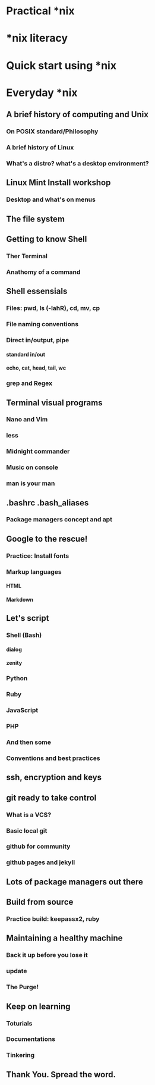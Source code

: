 # Practical *nix
# *nix literacy
# Quick start using *nix
# Everyday *nix

## A brief history of computing and Unix
### On POSIX standard/Philosophy
### A brief history of Linux
### What's a distro? what's a desktop environment?
## Linux Mint Install workshop
### Desktop and what's on menus
## The file system
## Getting to know Shell
### Ther Terminal
### Anathomy of a command
## Shell essensials
### Files: pwd, ls (-lahR), cd, mv, cp
### File naming conventions
### Direct in/output, pipe
#### standard in/out
#### echo, cat, head, tail, wc
### grep and Regex
## Terminal visual programs
### Nano and Vim
### less
### Midnight commander
### Music on console
### man is your man
## .bashrc .bash_aliases
### Package managers concept and apt
## Google to the rescue!
### Practice: Install fonts
### Markup languages
#### HTML
#### Markdown
## Let's script
### Shell (Bash)
#### dialog
#### zenity
### Python
### Ruby
### JavaScript
### PHP
### And then some
### Conventions and best practices
## ssh, encryption and keys
## git ready to take control
### What is a VCS?
### Basic local git
### github for community
### github pages and jekyll
## Lots of package managers out there
## Build from source
### Practice build: keepassx2, ruby
## Maintaining a healthy machine
### Back it up before you lose it
### update
### The Purge!
## Keep on learning
### Toturials
### Documentations
### Tinkering
## Thank You. Spread the word.

